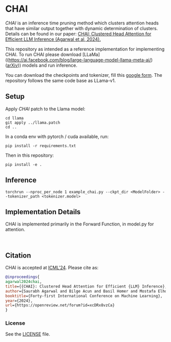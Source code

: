 # CHAI

_CHAI_ is an inference time pruning method which clusters attention heads that have similar output together with dynamic determination of clusters.
Details can be found in our paper:
[CHAI: Clustered Head Attention for Efficient LLM Inference (Agarwal et al, 2024).](https://arxiv.org/abs/2403.08058)

This repository as intended as a reference implementation for implementing CHAI. To run CHAI please download [LLaMa]((https://ai.facebook.com/blog/large-language-model-llama-meta-ai/) ([arXiv](https://arxiv.org/abs/2302.13971v1))) models and run inference. 

You can download the checkpoints and tokenizer, fill this [google form](https://forms.gle/jk851eBVbX1m5TAv5). The repository follows the same code base as LLama-v1.

## Setup
Apply _CHAI_ patch to the Llama model:
```
cd llama
git apply ../llama.patch
cd ..
````

In a conda env with pytorch / cuda available, run:
```
pip install -r requirements.txt
```
Then in this repository:
```
pip install -e .
```

## Inference

```
torchrun --nproc_per_node 1 example_chai.py --ckpt_dir <ModelFolder> --tokenizer_path <tokenizer.model>
```

## Implementation Details

CHAI is implemented primarily in the Forward Function, in model.py for attention.

&nbsp;
## Citation
CHAI is accepted at [ICML'24](https://icml.cc/Conferences/2024/). Please cite as:
``` bibtex
@inproceedings{
agarwal2024chai,
title={{CHAI}: Clustered Head Attention for Efficient {LLM} Inference},
author={Saurabh Agarwal and Bilge Acun and Basil Homer and Mostafa Elhoushi and Yejin Lee and Shivaram Venkataraman and Dimitris Papailiopoulos and Carole-Jean Wu},
booktitle={Forty-first International Conference on Machine Learning},
year={2024},
url={https://openreview.net/forum?id=xcDRx8vzCa}
}
```

### License
See the [LICENSE](LICENSE) file.
